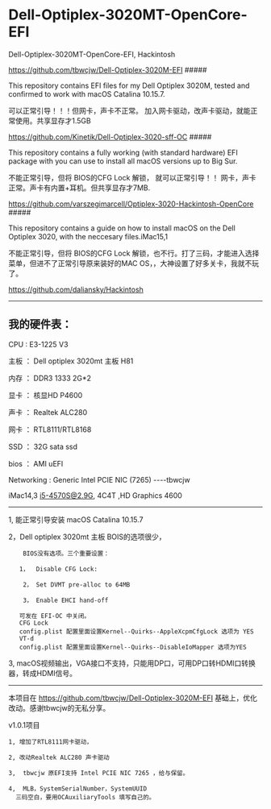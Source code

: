 # Dell-Optiplex-3020MT-OpenCore-EFI
Dell-Optiplex-3020MT-OpenCore-EFI, Hackintosh



https://github.com/tbwcjw/Dell-Optiplex-3020M-EFI         #####

This repository contains EFI files for my Dell Optiplex 3020M, tested and confirmed to work with macOS Catalina 10.15.7.

可以正常引导！！！但网卡，声卡不正常。 加入网卡驱动，改声卡驱动，就能正常使用。共享显存才1.5GB


https://github.com/Kinetik/Dell-Optiplex-3020-sff-OC   #####

This repository contains a fully working (with standard hardware) EFI package with you can use to install all macOS versions up to Big Sur.

不能正常引导，但将 BIOS的CFG Lock 解锁， 就可以正常引导！！ 网卡，声卡正常。声卡有内置+耳机。但共享显存才7MB.

https://github.com/varszegimarcell/Optiplex-3020-Hackintosh-OpenCore         #####

This repository contains a guide on how to install macOS on the Dell Optiplex 3020, with the neccesary files.iMac15,1

不能正常引导，但将 BIOS的CFG Lock 解锁，也不行。打了三码，才能进入选择菜单，但进不了正常引导原来装好的MAC OS，，大神设置了好多关卡，我就不玩了。

https://github.com/daliansky/Hackintosh

-------------------------------------------------------------------

## 我的硬件表：

CPU  :  E3-1225 V3

主板 ：  Dell optiplex 3020mt 主板    H81  

内存  ： DDR3 1333 2G*2

显卡 ：  核显HD P4600

声卡 ：  Realtek ALC280 

网卡 ：  RTL8111/RTL8168

SSD  ：  32G sata ssd

bios ：  AMI uEFI

Networking : Generic Intel PCIE NIC (7265) ----tbwcjw

iMac14,3 i5-4570S@2.9G, 4C4T ,HD Graphics 4600

-------------------------------------------------------------------

1, 能正常引导安装 macOS Catalina 10.15.7

2，Dell optiplex 3020mt 主板 BOIS的选项很少， 

        BIOS没有选项。三个重要设置：

       1，  Disable CFG Lock:

        2， Set DVMT pre-alloc to 64MB

        3， Enable EHCI hand-off
    
       可发在 EFI-OC 中关闭。
       CFG Lock
       config.plist 配置里面设置Kernel--Quirks--AppleXcpmCfgLock 选项为 YES
       VT-d
       config.plist 配置里面设置Kernel--Quirks--DisableIoMapper 选项为YES

3, macOS视频输出，VGA接口不支持，只能用DP口，可用DP口转HDMI口转换器，转成HDMI信号。



-------------------------------------------------------------------

本项目在 https://github.com/tbwcjw/Dell-Optiplex-3020M-EFI  基础上，优化改动。感谢tbwcjw的无私分享。


v1.0.1项目

    1, 增加了RTL8111网卡驱动，  

    2, 改动Realtek ALC280 声卡驱动

    3,  tbwcjw 原EFI支持 Intel PCIE NIC 7265 ，给与保留。

    4,  MLB，SystemSerialNumber，SystemUUID
      三码空白，要用OCAuxiliaryTools 填写自己的。
      








